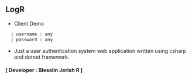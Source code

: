 ## LogR
- Client Demo
```sh
  | username : any
  | password : any
```
- Just a user authentication system web application written using csharp and dotnet framework.
#### **[ Developer : Blesslin Jerish R ]**
